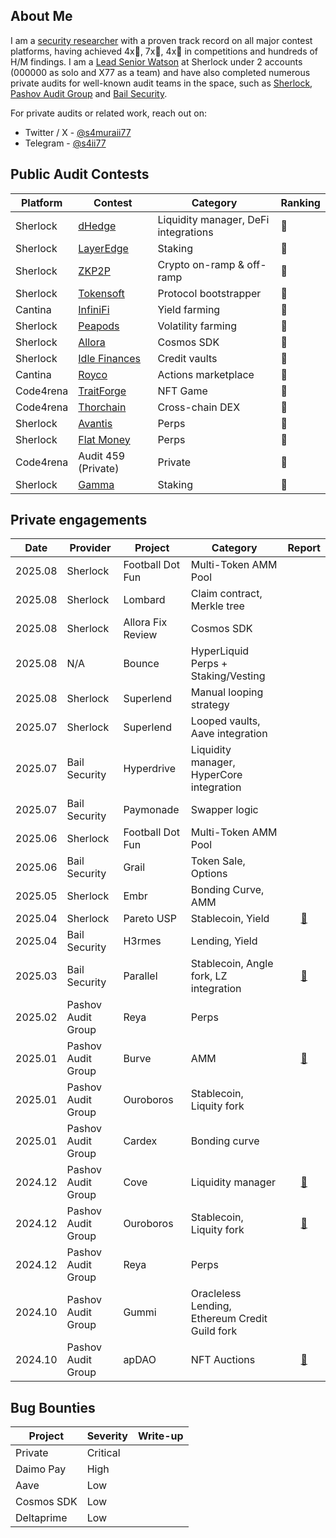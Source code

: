 ## About Me

I am a [security researcher](https://audits.sherlock.xyz/watson/samuraii77) with a proven track record on all major contest platforms, having achieved 4x🥇, 7x🥈, 4x🥉 in competitions and hundreds of H/M findings. I am a [Lead Senior Watson](https://docs.sherlock.xyz/audits/watsons/lead-senior-watson-selection-process) at Sherlock under 2 accounts (000000 as solo and X77 as a team) and have also completed numerous private audits for well-known audit teams in the space, such as [Sherlock](https://x.com/sherlockdefi), [Pashov Audit Group](https://x.com/PashovAuditGrp) and [Bail Security](https://x.com/bailsecurity).

For private audits or related work, reach out on:

- Twitter / X - [@s4muraii77](https://x.com/s4muraii77)
- Telegram - [@s4ii77](https://t.me/s4ii77)


## Public Audit Contests

| Platform | Contest                              		  | Category                          			| Ranking 	|
| - | ----| ------------------------------------ 		  | 	-		|
| Sherlock  	| [dHedge](https://app.sherlock.xyz/audits/contests/1070)                					| Liquidity manager, DeFi integrations										| 🥇		|
| Sherlock  	| [LayerEdge](https://audits.sherlock.xyz/contests/952)                					| Staking										| 🥇		|
| Sherlock  	| [ZKP2P](https://audits.sherlock.xyz/contests/805)                					| Crypto on-ramp & off-ramp										| 🥇		|
| Sherlock  	| [Tokensoft](https://audits.sherlock.xyz/contests/285)                					| Protocol bootstrapper 										| 🥇		|
| Cantina  	| [InfiniFi](https://cantina.xyz/competitions/2ac7f906-1661-47eb-bfd6-519f5db0d36b)                					| Yield	farming								| 🥈		|
| Sherlock  	| [Peapods](https://audits.sherlock.xyz/contests/749)                					| Volatility farming					| 🥈		|
| Sherlock  	| [Allora](https://audits.sherlock.xyz/contests/728)                					| Cosmos SDK					| 🥈		|
| Sherlock  	| [Idle Finances](https://audits.sherlock.xyz/contests/571)                					| Credit vaults					| 🥈		|
| Cantina  	| [Royco](https://cantina.xyz/competitions/fadb5a8f-e39c-4a6b-89f6-a03858bb8602)                					| Actions marketplace						| 🥈		|
| Code4rena  	| [TraitForge](https://code4rena.com/audits/2024-07-traitforge)                					| NFT Game							| 🥈		|
| Code4rena  	| [Thorchain](https://code4rena.com/audits/2024-06-thorchain)                					| Cross-chain DEX									| 🥈		|
| Sherlock  	| [Avantis](https://audits.sherlock.xyz/contests/485)                					| Perps					| 🥉		|
| Sherlock  	| [Flat Money](https://audits.sherlock.xyz/contests/620)                					| Perps				| 🥉		|
| Code4rena  	| Audit 459 (Private)               					| Private					| 🥉		|
| Sherlock  	| [Gamma](https://audits.sherlock.xyz/contests/330)                					| Staking 										| 🥉		|

## Private engagements

| Date    | Provider | Project                              | Category                                         	           | Report   	|
| ------- | -------	 | ------------------------------------ | ----------------------------------				 		   | :--:	  	|
| 2025.08 | Sherlock | Football Dot Fun                        | Multi-Token AMM Pool						 | 	|
| 2025.08 | Sherlock | Lombard                        | Claim contract, Merkle tree						 | 	|
| 2025.08 | Sherlock | Allora Fix Review                        | Cosmos SDK						 | 	|
| 2025.08 | N/A | Bounce                        |  HyperLiquid Perps + Staking/Vesting						 | 	|
| 2025.08 | Sherlock | Superlend                        |  Manual looping strategy						 | 	|
| 2025.07 | Sherlock | Superlend                        |  Looped vaults, Aave integration						 | 	|
| 2025.07 | Bail Security | Hyperdrive                        |  Liquidity manager, HyperCore integration						 | 	|
| 2025.07 | Bail Security | Paymonade                        |  Swapper logic						 | 	|
| 2025.06 | Sherlock | Football Dot Fun                        |  Multi-Token AMM Pool						 | 	|
| 2025.06 | Bail Security | Grail                         | Token Sale, Options									 | 	|
| 2025.05 | Sherlock | Embr                         | Bonding Curve, AMM									 | 	|
| 2025.04 | Sherlock | Pareto USP                         | Stablecoin, Yield									 | [📑](https://drive.google.com/file/d/15UH3nytMdm_BYSX2XHd77-uZlTXsOLV1/view)	|
| 2025.04 | Bail Security | H3rmes                         | Lending, Yield									 | 	|
| 2025.03 | Bail Security | Parallel                         | Stablecoin, Angle fork, LZ integration										 | [📑](https://github.com/parallel-protocol/parallel-parallelizer/blob/main/docs/audits/Bailsec%20-%20Parallel%20Protocol%20-%20V3%20Core%20-%20Final%20Report.pdf)	|
| 2025.02 | Pashov Audit Group | Reya                         | Perps										 | 	|
| 2025.01 | Pashov Audit Group | Burve                         | AMM										 | [📑](https://github.com/pashov/audits/blob/master/team/pdf/Burve-security-review_2025-01-29.pdf)	|
| 2025.01 | Pashov Audit Group | Ouroboros                         | Stablecoin, Liquity fork										 | 	|
| 2025.01 | Pashov Audit Group | Cardex                         | Bonding curve										 | 	|
| 2024.12 | Pashov Audit Group | Cove                         | Liquidity manager										 |  [📑](https://github.com/pashov/audits/blob/master/team/pdf/Cove-security-review_2024-12-30.pdf) |
| 2024.12 | Pashov Audit Group | Ouroboros                         | Stablecoin, Liquity fork										 | [📑](https://github.com/pashov/audits/blob/master/team/pdf/Ouroboros-security-review_2024-12-06.pdf)	|
| 2024.12 | Pashov Audit Group | Reya                         | Perps										 | 	|
| 2024.10 | Pashov Audit Group | Gummi                 | Oracleless Lending, Ethereum Credit Guild fork				 |  	|
| 2024.10 | Pashov Audit Group | apDAO                         | NFT Auctions										 | [📑](https://github.com/pashov/audits/blob/master/team/pdf/apDAO-security-review_2024-10-03.pdf)	|

## Bug Bounties
| Project | Severity   	| Write-up |
| ------- | -------	 | -------|
| Private | Critical |   |                    
| Daimo Pay | High |   |                    
| Aave | Low |    |            
| Cosmos SDK | Low |    |                  
| Deltaprime | Low |   |                    

